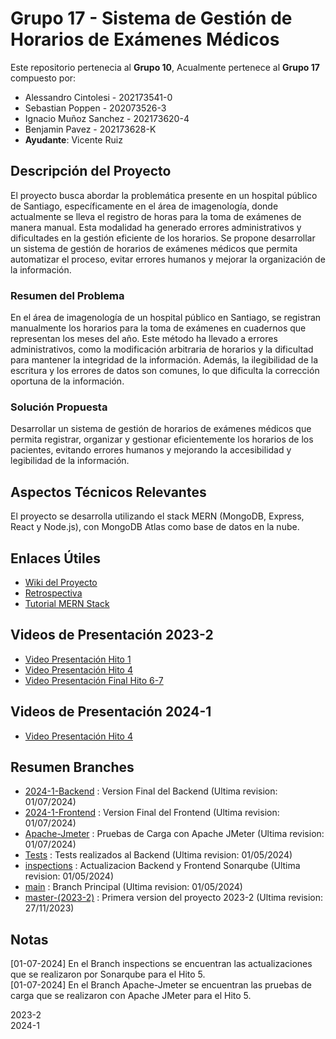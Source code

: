 # Grupo 17 - Sistema de Gestión de Horarios de Exámenes Médicos

Este repositorio pertenecia al **Grupo 10**, Acualmente pertenece al **Grupo 17** compuesto por:

* Alessandro Cintolesi - 202173541-0
* Sebastian Poppen - 202073526-3
* Ignacio Muñoz Sanchez - 202173620-4
* Benjamin Pavez - 202173628-K
* **Ayudante**: Vicente Ruiz

## Descripción del Proyecto
El proyecto busca abordar la problemática presente en un hospital público de Santiago, específicamente en el área de imagenología, donde actualmente se lleva el registro de horas para la toma de exámenes de manera manual. Esta modalidad ha generado errores administrativos y dificultades en la gestión eficiente de los horarios. Se propone desarrollar un sistema de gestión de horarios de exámenes médicos que permita automatizar el proceso, evitar errores humanos y mejorar la organización de la información.

### Resumen del Problema
En el área de imagenología de un hospital público en Santiago, se registran manualmente los horarios para la toma de exámenes en cuadernos que representan los meses del año. Este método ha llevado a errores administrativos, como la modificación arbitraria de horarios y la dificultad para mantener la integridad de la información. Además, la ilegibilidad de la escritura y los errores de datos son comunes, lo que dificulta la corrección oportuna de la información.

### Solución Propuesta
Desarrollar un sistema de gestión de horarios de exámenes médicos que permita registrar, organizar y gestionar eficientemente los horarios de los pacientes, evitando errores humanos y mejorando la accesibilidad y legibilidad de la información.

## Aspectos Técnicos Relevantes
El proyecto se desarrolla utilizando el stack MERN (MongoDB, Express, React y Node.js), con MongoDB Atlas como base de datos en la nube.

## Enlaces Útiles
* [Wiki del Proyecto](https://github.com/Zurickata/INF236-2023-2-GRUPO-10/wiki)
* [Retrospectiva](https://github.com/Zurickata/INF236-2023-2-GRUPO-10/wiki) 
* [Tutorial MERN Stack](https://www.mongodb.com/languages/mern-stack-tutorial)

## Videos de Presentación 2023-2
* [Video Presentación Hito 1](https://youtu.be/CUvjCkt1K8s)
* [Video Presentación Hito 4](https://youtu.be/cvHO4355uLU)
* [Video Presentación Final Hito 6-7](https://youtu.be/YYfvixyrhjg)

## Videos de Presentación 2024-1
* [Video Presentación Hito 4](https://youtu.be/UFCdwwdbFp0)

## Resumen Branches
* [2024-1-Backend](https://github.com/IBM-S/INF225-2024-1-GRUPO-17/tree/2024-1-Backend) : Version Final del Backend (Ultima revision: 01/07/2024)
* [2024-1-Frontend](https://github.com/IBM-S/INF225-2024-1-GRUPO-17/tree/2024-1-Frontend) : Version Final del Frontend (Ultima revision: 01/07/2024)
* [Apache-Jmeter](https://github.com/IBM-S/INF225-2024-1-GRUPO-17/tree/Apache-Jmeter) : Pruebas de Carga con Apache JMeter (Ultima revision: 01/07/2024)
* [Tests](https://github.com/IBM-S/INF225-2024-1-GRUPO-17/tree/Tests) : Tests realizados al Backend (Ultima revision: 01/05/2024)
* [inspections](https://github.com/IBM-S/INF225-2024-1-GRUPO-17/tree/inspections) : Actualizacion Backend y Frontend Sonarqube (Ultima revision: 01/05/2024)
* [main](https://github.com/IBM-S/INF225-2024-1-GRUPO-17/tree/main) : Branch Principal (Ultima revision: 01/05/2024)
* [master-(2023-2)](https://github.com/IBM-S/INF225-2024-1-GRUPO-17/tree/master-(2023-2)) : Primera version del proyecto 2023-2 (Ultima revision: 27/11/2023)
  
## Notas
[01-07-2024] En el Branch inspections se encuentran las actualizaciones que se realizaron por Sonarqube para el Hito 5.  
[01-07-2024] En el Branch Apache-Jmeter se encuentran las pruebas de carga que se realizaron con Apache JMeter para el Hito 5.

2023-2  
2024-1
